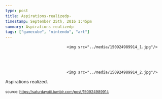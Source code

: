 ```yaml
---
type: post
title: Aspirations-realizedp-
timestamp: September 25th, 2016 1:45pm
summary: Aspirations realizedp 
tags: ["gamecube", "nintendo", "art"]
---
```



                               <img src="../media/150924989914_1.jpg"/>
                           

                                                                                                                           

                               <img src="../media/150924989914_2.jpg"/>
                           

                                                                                                                      
Aspirations realized.
 
                                    
                
                
                
                
                                
<small>source: https://saturdayxiii.tumblr.com/post/150924989914</small>